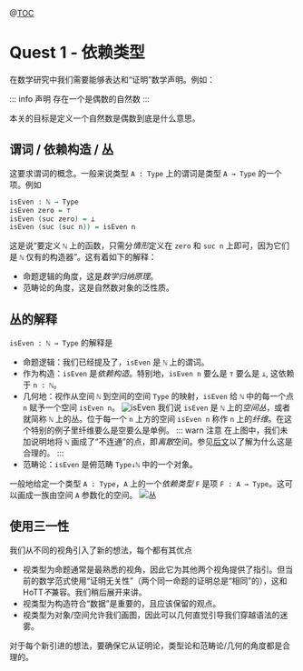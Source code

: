 @[TOC](依赖类型)

# Quest 1 - 依赖类型

<!--
```agda
module Trinitarianism.Quest1 where

open import Cubical.Core.Everything public
open import Cubical.Data.Unit public renaming (Unit to ⊤)
open import Cubical.Data.Empty public using (⊥)
open import Cubical.Data.Nat public hiding (isEven)
```
-->

在数学研究中我们需要能够表达和“证明”数学声明。例如：

::: info 声明
存在一个是偶数的自然数
:::

本关的目标是定义一个自然数是偶数到底是什么意思。

## 谓词 / 依赖构造 / 丛

这要求谓词的概念。一般来说类型 `A : Type` 上的谓词是类型 `A → Type` 的一个项。例如

```agda
isEven : ℕ → Type
isEven zero = ⊤
isEven (suc zero) = ⊥
isEven (suc (suc n)) = isEven n
```

这是说“要定义 `ℕ` 上的函数，只需分*情形*定义在 `zero` 和 `suc n` 上即可，因为它们是 `ℕ` 仅有的构造器”。这有着如下的解释：
- 命题逻辑的角度，这是*数学归纳原理*。
- 范畴论的角度，这是自然数对象的泛性质。

## 丛的解释

`isEven : ℕ → Type` 的解释是
- 命题逻辑：我们已经提及了，`isEven` 是 `ℕ` 上的谓词。
- 作为构造：`isEven` 是*依赖构造*。特别地，`isEven n` 要么是 `⊤` 要么是 `⊥`, 这依赖于 `n : ℕ`。
- 几何地：视作从空间 `ℕ` 到空间的空间 `Type` 的映射，`isEven` 给 `ℕ` 中的每一个点 `n` 赋予一个空间 `isEven n`。
![isEven](https://thehottgameguide.readthedocs.io/en/latest/_images/isEven.png)
我们说 `isEven` 是 `ℕ` 上的*空间丛*，或者就简称 `ℕ` 上的丛。位于每一个 `n` 上方的空间 `isEven n` 称作 `n` 上的*纤维*。在这个特别的例子里纤维要么是空要么是单例。
    ::: warn 注意
    在上图中，我们未加说明地将 `ℕ` 画成了“不连通”的点，即*离散*空间。参见[后文]()以了解为什么这是合理的。
    :::
- 范畴论：`isEven` 是俯范畴 `Type↓ℕ` 中的一个对象。

一般地给定一个类型 `A : Type`，`A` 上的一个*依赖类型* `F` 是项 `F : A → Type`。这可以画成一族由空间 `A` 参数化的空间。
![丛](https://thehottgameguide.readthedocs.io/en/latest/_images/generalBundle.png)

## 使用三一性

我们从不同的视角引入了新的想法，每个都有其优点
- 视类型为命题通常是最熟悉的视角，因此它为其他两个视角提供了指引。但当前的数学范式使用“证明无关性”（两个同一命题的证明总是“相同”的），这和HoTT*不*兼容。我们稍后展开来讲。
- 视类型为构造符合“数据”是重要的，且应该保留的观点。
- 视类型为对象/空间允许我们画图，因此可以几何直觉引导我们穿越语法的迷雾。

对于每个新引进的想法，要确保它从证明论，类型论和范畴论/几何的角度都是合理的。
